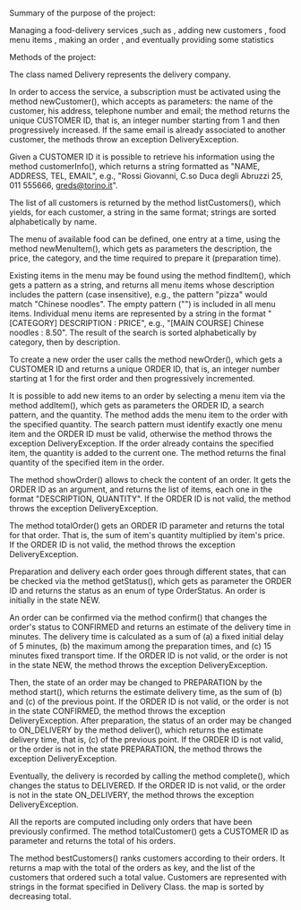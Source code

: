 Summary of the purpose of the project:

Managing a food-delivery services ,such as , adding new customers , food menu items , making an order , and eventually providing some statistics 


Methods of the project:

The class named Delivery represents the delivery company. 

In order to access the service, a subscription must be activated using the method newCustomer(), which accepts as parameters: the name of the customer, his address, telephone number and email; the method returns the unique CUSTOMER ID, that is, an integer number starting from 1 and then progressively increased. If the same email is already associated to another customer, the methods throw an exception DeliveryException.

Given a CUSTOMER ID it is possible to retrieve his information using the method customerInfo(), which returns a string formatted as "NAME, ADDRESS, TEL, EMAIL", e.g., "Rossi Giovanni, C.so Duca degli Abruzzi 25, 011 555666, greds@torino.it".

The list of all customers is returned by the method listCustomers(), which yields, for each customer, a string in the same format; strings are sorted alphabetically by name. 

The menu of available food can be defined, one entry at a time, using the method newMenuItem(), which gets as parameters the description, the price, the category, and the time required to prepare it (preparation time). 

Existing items in the menu may be found using the method findItem(), which gets a pattern as a string, and returns all menu items whose description includes the pattern (case insensitive), e.g., the pattern "pizza" would match "Chinese noodles". The empty pattern ("") is included in all menu items. Individual menu items are represented by a string in the format "[CATEGORY] DESCRIPTION : PRICE", e.g., "[MAIN COURSE] Chinese noodles : 8.50". The result of the search is sorted alphabetically by category, then by description.

To create a new order the user calls the method newOrder(), which gets a CUSTOMER ID and returns a unique ORDER ID, that is, an integer number starting at 1 for the first order and then progressively incremented. 

It is possible to add new items to an order by selecting a menu item via the method addItem(), which gets as parameters the ORDER ID, a search pattern, and the quantity. The method adds the menu item to the order with the specified quantity. The search pattern must identify exactly one menu item and the ORDER ID must be valid, otherwise the method throws the exception DeliveryException. If the order already contains the specified item, the quantity is added to the current one. The method returns the final quantity of the specified item in the order. 

The method showOrder() allows to check the content of an order. It gets the ORDER ID as an argument, and returns the list of items, each one in the format "DESCRIPTION, QUANTITY". If the ORDER ID is not valid, the method throws the exception DeliveryException.

The method totalOrder() gets an ORDER ID parameter and returns the total for that order. That is, the sum of item's quantity multiplied by item's price. If the ORDER ID is not valid, the method throws the exception DeliveryException.

Preparation and delivery each order goes through different states, that can be checked via the method getStatus(), which gets as parameter the ORDER ID and returns the status as an enum of type OrderStatus. An order is initially in the state NEW.

An order can be confirmed via the method confirm() that changes the order's status to CONFIRMED and returns an estimate of the delivery time in minutes. The delivery time is calculated as a sum of (a) a fixed initial delay of 5 minutes, (b) the maximum among the preparation times, and (c) 15 minutes fixed transport time. If the ORDER ID is not valid, or the order is not in the state NEW, the method throws the exception DeliveryException. 

Then, the state of an order may be changed to PREPARATION by the method start(), which returns the estimate delivery time, as the sum of (b) and (c) of the previous point. If the ORDER ID is not valid, or the order is not in the state CONFIRMED, the method throws the exception DeliveryException. 
After preparation, the status of an order may be changed to ON_DELIVERY by the method deliver(), which returns the estimate delivery time, that is, (c) of the previous point. If the ORDER ID is not valid, or the order is not in the state PREPARATION, the method throws the exception DeliveryException. 

Eventually, the delivery is recorded by calling the method complete(), which changes the status to DELIVERED. If the ORDER ID is not valid, or the order is not in the state ON_DELIVERY, the method throws the exception DeliveryException.

All the reports are computed including only orders that have been previously confirmed. The method totalCustomer() gets a CUSTOMER ID as parameter and returns the total of his orders. 

The method bestCustomers() ranks customers according to their orders. It returns a map with the total of the orders as key, and the list of the customers that ordered such a total value. Customers are represented with strings in the format specified in Delivery Class. the map is sorted by decreasing total.

